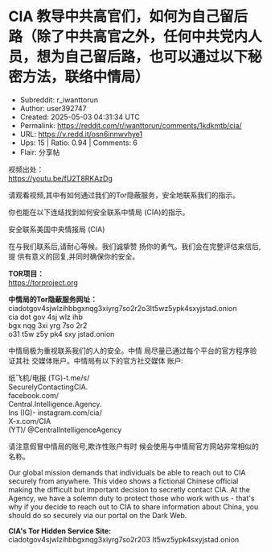 # CIA 教导中共高官们，如何为自己留后路（除了中共高官之外，任何中共党内人员，想为自己留后路，也可以通过以下秘密方法，联络中情局）

- Subreddit: r_iwanttorun
- Author: user392747
- Created: 2025-05-03 04:31:34 UTC
- Permalink: https://reddit.com/r/iwanttorun/comments/1kdkmtb/cia/
- URL: https://v.redd.it/osn6innwvhye1
- Ups: 15 | Ratio: 0.94 | Comments: 6
- Flair: 分享帖


视频出处：  
<https://youtu.be/fU2T8RKAzDg>

请观看视频,其中有如何通过我们的Tor隐蔽服务，安全地联系我们的指示。

你也能在以下连结找到如何安全联系中情局 (CIA)的指示。

安全联系美国中央情报局 (CIA)

在与我们联系后,请耐心等候。我们诚挚赞
扬你的勇气。我们会在完整评估来信后,提
供有意义的回复,并同时确保你的安全。

**TOR项目：**  
<https://torproject.org>

**中情局的Tor隐蔽服务网址：**  
ciadotgov4sjwlzihbbgxnqg3xiyrg7so2r2o3It5wz5ypk4sxyjstad.onion  
cia dot gov 4sj wlz ihb  
bgx nqg 3xi yrg 7so 2r2  
o31 t5w z5y pk4 sxy jstad.onion

中情局极为重视联系我们的人的安全。中情
局尽量已通过每个平台的官方程序验证其社
交媒体账户。中情局有以下的官方社交媒体 账户:

纸飞机/电报 (TG)-t.me/s/  
SecurelyContactingCIA.  
facebook.com/  
Central.Intelligence.Agency.  
Ins (IG)- instagram.com/cia/  
X-x.com/CIA  
(YT)/ @CentralIntelligenceAgency

请注意假冒中情局的账号,欺诈性账户有时
候会使用与中情局官方网站非常相似的名称。

Our global mission demands that individuals be able to reach out to CIA
securely from anywhere. This video shows a fictional Chinese official
making the difficult but important decision to secretly contact CIA. At
the Agency, we have a solemn duty to protect those who work with us -
that's why if you decide to reach out to CIA to share information about
China, you should do so securely via our portal on the Dark Web.

**CIA's Tor Hidden Service Site:**  
ciadotgov4sjwlzihbbgxnqg3xiyrg7so2r203 It5wz5ypk4sxyjstad.onion

